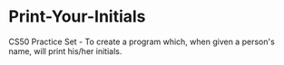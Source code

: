 # Print-Your-Initials
CS50 Practice Set - To create a program which, when given a person's name, will print his/her initials.
